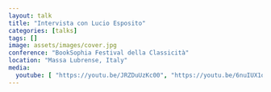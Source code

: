 ```yaml
---
layout: talk
title: "Intervista con Lucio Esposito"
categories: [talks]
tags: []
image: assets/images/cover.jpg
conference: "BookSophia Festival della Classicità"
location: "Massa Lubrense, Italy"
media:
  youtube: [ "https://youtu.be/JRZDuUzKc00", "https://youtu.be/6nuIUX1o6dQ" ]
---
```

